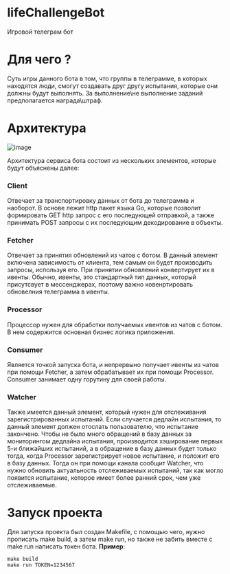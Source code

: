 # lifeChallengeBot
Игровой телеграм бот

# Для чего ?
Суть игры данного бота в том, что группы в телеграмме, в которых находятся люди, смогут 
создавать друг другу испытания, которые они должны будут выполнять. За выполнение\не выполнение заданий
предполагается награда\штраф. 

# Архитектура
![image](https://github.com/wanna-beat-by-bit/lifeChallengeBot/assets/71206074/eb782cf0-21af-4f49-98ef-45c965542424)


Архитектура сервиса бота состоит из нескольких элементов, которые будут объяснены далее:
### Client
Отвечает за транспортировку данных от бота до телеграмма и наоборот. В основе лежит http
пакет языка Go, которые позволит формировать GET http запрос с его последующей отправкой, а также принимать
POST запросы с их последующим декодирование в объекты.

### Fetcher
Отвечает за принятия обновлений из чатов с ботом. В данный элемент включена зависимость от клиента, 
тем самым он будет производить запросы, используя его. При принятии обновлений конвертирует их в 
ивенты. Обычно, ивенты, это стандартный тип данных, который присутсвует в мессенджерах, поэтому
важно ковенртировать обновелния телеграмма в ивенты.

### Processor
Процессор нужен для обработки получаемых ивентов из чатов с ботом. В нем содержится основная бизнес логика
приложения.

### Consumer
Является точкой запуска бота, и непрервыно получает ивенты из чатов при помощи Fetcher, а затем обрабатывает
их при помощи Processor. Consumer занимает одну горутину для своей работы.

### Watcher
Также имеется данный элемент, который нужен для отслеживания зарегистрированных испытаний. Если случается
дедлайн испытания, то данный элемент должен отослать пользователю, что испытание закончено. Чтобы 
не было много обращений в базу данных за мониторингом дедлайна испытания, производится хэширование 
первых 5-и ближайших испытаний, а в обращение в базу данных будет только тогда, когда Processor
зарегистрирует новое испытание, и положит его в базу данных. Тогда он при помощи канала сообщит 
Watcher, что нужно обновить актуальность отслеживаемых испытаний, так как могло появится испытание, которое
имеет более ранний срок, чем уже отслеживаемые.

# Запуск проекта
Для запуска проекта был создан Makefile, с помощью чего, нужно прописать make build, а затем make run, но также
не забить вместе с make run написать токен бота.
__Пример__:
```
make build
make run TOKEN=1234567
```
